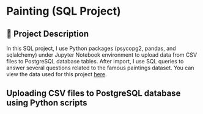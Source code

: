 <h1>Painting (SQL Project)</h1>

<h2>📝 Project Description</h2>

In this SQL project, I use Python packages (psycopg2, pandas, and sqlalchemy) under Jupyter Notebook environment to upload data from CSV files to PostgreSQL database tables. After import, I use SQL queries to answer several questions related to the famous paintings dataset. You can view the data used for this project [here](https://www.kaggle.com/datasets/mexwell/famous-paintings).

<h2>Uploading CSV files to PostgreSQL database using Python scripts</h2>

